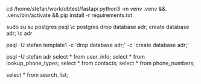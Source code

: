 cd /home/stefan/work/dbtest/fastapi
python3 -m venv .venv &&. .venv/bin/activate && pip install -r requirements.txt

sudo su
su postgres
psql
\c postgres
drop database adr;
create database adr;
\c adr

psql -U stefan template1 -c 'drop database adr;' -c 'create database adr;'

psql -U stefan adr 
select * from user_info; select * from lookup_phone_types; select * from contacts; select * from phone_numbers;

select * from search_list;
